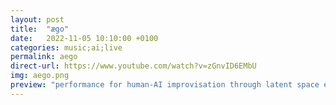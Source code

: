 ```yaml
---
layout: post
title:  "ægo"
date:   2022-11-05 10:10:00 +0100
categories: music;ai;live
permalink: aego
direct-url: https://www.youtube.com/watch?v=zGnvID6EMbU
img: aego.png
preview: "performance for human-AI improvisation through latent space exploration"
---
```


